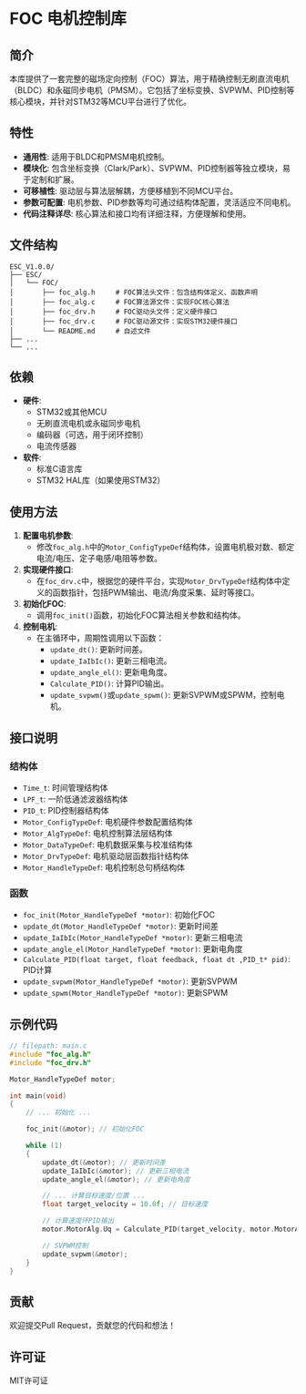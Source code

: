 
# FOC 电机控制库

## 简介

本库提供了一套完整的磁场定向控制（FOC）算法，用于精确控制无刷直流电机（BLDC）和永磁同步电机（PMSM）。它包括了坐标变换、SVPWM、PID控制等核心模块，并针对STM32等MCU平台进行了优化。

## 特性

-   **通用性**: 适用于BLDC和PMSM电机控制。
-   **模块化**: 包含坐标变换（Clark/Park）、SVPWM、PID控制器等独立模块，易于定制和扩展。
-   **可移植性**: 驱动层与算法层解耦，方便移植到不同MCU平台。
-   **参数可配置**: 电机参数、PID参数等均可通过结构体配置，灵活适应不同电机。
-   **代码注释详尽**: 核心算法和接口均有详细注释，方便理解和使用。

## 文件结构

```
ESC_V1.0.0/
├── ESC/
│   └── FOC/
│       ├── foc_alg.h     # FOC算法头文件：包含结构体定义、函数声明
│       ├── foc_alg.c     # FOC算法源文件：实现FOC核心算法
│       ├── foc_drv.h     # FOC驱动头文件：定义硬件接口
│       ├── foc_drv.c     # FOC驱动源文件：实现STM32硬件接口
│       └── README.md     # 自述文件
├── ...
└── ...
```

## 依赖

-   **硬件**:
    -   STM32或其他MCU
    -   无刷直流电机或永磁同步电机
    -   编码器（可选，用于闭环控制）
    -   电流传感器
-   **软件**:
    -   标准C语言库
    -   STM32 HAL库（如果使用STM32）

## 使用方法

1.  **配置电机参数**:
    -   修改`foc_alg.h`中的`Motor_ConfigTypeDef`结构体，设置电机极对数、额定电流/电压、定子电感/电阻等参数。
2.  **实现硬件接口**:
    -   在`foc_drv.c`中，根据您的硬件平台，实现`Motor_DrvTypeDef`结构体中定义的函数指针，包括PWM输出、电流/角度采集、延时等接口。
3.  **初始化FOC**:
    -   调用`foc_init()`函数，初始化FOC算法相关参数和结构体。
4.  **控制电机**:
    -   在主循环中，周期性调用以下函数：
        -   `update_dt()`: 更新时间差。
        -   `update_IaIbIc()`: 更新三相电流。
        -   `update_angle_el()`: 更新电角度。
        -   `Calculate_PID()`: 计算PID输出。
        -   `update_svpwm()`或`update_spwm()`: 更新SVPWM或SPWM，控制电机。

## 接口说明

### 结构体

-   `Time_t`: 时间管理结构体
-   `LPF_t`: 一阶低通滤波器结构体
-   `PID_t`: PID控制器结构体
-   `Motor_ConfigTypeDef`: 电机硬件参数配置结构体
-   `Motor_AlgTypeDef`: 电机控制算法层结构体
-   `Motor_DataTypeDef`: 电机数据采集与校准结构体
-   `Motor_DrvTypeDef`: 电机驱动层函数指针结构体
-   `Motor_HandleTypeDef`: 电机控制总句柄结构体

### 函数

-   `foc_init(Motor_HandleTypeDef *motor)`: 初始化FOC
-   `update_dt(Motor_HandleTypeDef *motor)`: 更新时间差
-   `update_IaIbIc(Motor_HandleTypeDef *motor)`: 更新三相电流
-   `update_angle_el(Motor_HandleTypeDef *motor)`: 更新电角度
-   `Calculate_PID(float target, float feedback, float dt ,PID_t* pid)`: PID计算
-   `update_svpwm(Motor_HandleTypeDef *motor)`: 更新SVPWM
-   `update_spwm(Motor_HandleTypeDef *motor)`: 更新SPWM

## 示例代码

```c
// filepath: main.c
#include "foc_alg.h"
#include "foc_drv.h"

Motor_HandleTypeDef motor;

int main(void)
{
    // ... 初始化 ...

    foc_init(&motor); // 初始化FOC

    while (1)
    {
        update_dt(&motor); // 更新时间差
        update_IaIbIc(&motor); // 更新三相电流
        update_angle_el(&motor); // 更新电角度

        // ... 计算目标速度/位置 ...
        float target_velocity = 10.0f; // 目标速度

        // 计算速度环PID输出
        motor.MotorAlg.Uq = Calculate_PID(target_velocity, motor.MotorAlg.Velocity, motor.time.dt, &motor.MotorAlg.velocity_pid);

        // SVPWM控制
        update_svpwm(&motor);
    }
}
```

## 贡献

欢迎提交Pull Request，贡献您的代码和想法！

## 许可证

MIT许可证

